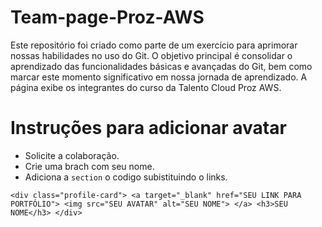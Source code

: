 # Team-page-Proz-AWS
Este repositório foi criado como parte de um exercício para aprimorar nossas habilidades no uso do Git. O objetivo principal é consolidar o aprendizado das funcionalidades básicas e avançadas do Git, bem como marcar este momento significativo em nossa jornada de aprendizado.  A página exibe os integrantes do curso da Talento Cloud Proz AWS.


# Instruções para adicionar avatar
- Solicite a colaboração.
- Crie uma brach com seu nome.
- Adiciona a <code>section</code> o codigo subistituindo o links.

``
      <div class="profile-card">
        <a target="_blank" href="SEU LINK PARA PORTFÓLIO">
          <img src="SEU AVATAR" alt="SEU NOME">
        </a>
        <h3>SEU NOME</h3>
      </div>
``

